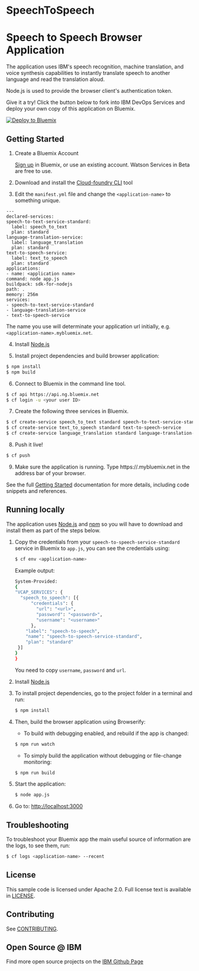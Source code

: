 # SpeechToSpeech
# Speech to Speech Browser Application

  The application uses IBM's speech recognition, machine translation, and voice synthesis capabilities to instantly translate speech to another language and read the translation aloud.
  
Node.js is used to provide the browser client's authentication token.

Give it a try! Click the button below to fork into IBM DevOps Services and deploy your own copy of this application on Bluemix.

[![Deploy to Bluemix](https://bluemix.net/deploy/button.png)](https://bluemix.net/deploy?repository=https://github.com/leonrch/SpeechToSpeech)

## Getting Started

1. Create a Bluemix Account

    [Sign up][sign_up] in Bluemix, or use an existing account. Watson Services in Beta are free to use.

2. Download and install the [Cloud-foundry CLI][cloud_foundry] tool

3. Edit the `manifest.yml` file and change the `<application-name>` to something unique.
  ```none
---
declared-services:
  speech-to-text-service-standard:
    label: speech_to_text
    plan: standard
  language-translation-service:
    label: language_translation
    plan: standard
  text-to-speech-service:
    label: text_to_speech
    plan: standard	
applications:
- name: <application name>
  command: node app.js
  buildpack: sdk-for-nodejs
  path: .
  memory: 256m
  services:
  - speech-to-text-service-standard
  - language-translation-service
  - text-to-speech-service
  ```
  The name you use will determinate your application url initially, e.g. `<application-name>.mybluemix.net`.

4. Install [Node.js](http://nodejs.org/)

5. Install project dependencies and build browser application:
  ```sh
  $ npm install
  $ npm build
  ```

6. Connect to Bluemix in the command line tool.
  ```sh
  $ cf api https://api.ng.bluemix.net
  $ cf login -u <your user ID>
  ```

7. Create the following three services in Bluemix.
  ```sh
  $ cf create-service speech_to_text standard speech-to-text-service-standard
  $ cf create-service text_to_speech standard text-to-speech-service
  $ cf create-service language_translation standard language-translation-service
  ```

8. Push it live!
  ```sh
  $ cf push
  ```
  
9. Make sure the application is running. Type https://<application-name>.mybluemix.net in the address bar of 
   your browser. 

See the full [Getting Started][getting_started] documentation for more details, including code snippets and references.

## Running locally

  The application uses [Node.js](http://nodejs.org/) and [npm](https://www.npmjs.com/) so you will have to download and install them as part of the steps below.

1. Copy the credentials from your `speech-to-speech-service-standard` service in Bluemix to `app.js`, you can see the credentials using:

    ```sh
    $ cf env <application-name>
    ```
    Example output:
    ```sh
    System-Provided:
    {
    "VCAP_SERVICES": {
      "speech_to_speech": [{
          "credentials": {
            "url": "<url>",
            "password": "<password>",
            "username": "<username>"
          },
        "label": "speech-to-speech",
        "name": "speech-to-speech-service-standard",
        "plan": "standard"
     }]
    }
    }
    ```

    You need to copy `username`, `password` and `url`.

2. Install [Node.js](http://nodejs.org/)

3. To install project dependencies, go to the project folder in a terminal and run:
    ```sh
    $ npm install
    ```

4. Then, build the browser application using Browserify:

    * To build with debugging enabled, and rebuild if the app is changed:
    ```sh
    $ npm run watch
    ```
    
    * To simply build the application without debugging or file-change monitoring:
    ```sh
    $ npm run build
    ```

5. Start the application:
    ```sh
    $ node app.js
    ```

6. Go to: [http://localhost:3000](http://localhost:3000)

## Troubleshooting

To troubleshoot your Bluemix app the main useful source of information are the logs, to see them, run:

  ```sh
  $ cf logs <application-name> --recent
  ```

## License

  This sample code is licensed under Apache 2.0. Full license text is available in [LICENSE](LICENSE).

## Contributing

  See [CONTRIBUTING](CONTRIBUTING.md).

## Open Source @ IBM
  Find more open source projects on the [IBM Github Page](http://ibm.github.io/)

[cloud_foundry]: https://github.com/cloudfoundry/cli
[getting_started]: http://www.ibm.com/smarterplanet/us/en/ibmwatson/developercloud/doc/getting_started/
[sign_up]: https://apps.admin.ibmcloud.com/manage/trial/bluemix.html?cm_mmc=WatsonDeveloperCloud-_-LandingSiteGetStarted-_-x-_-CreateAnAccountOnBluemixCLI
